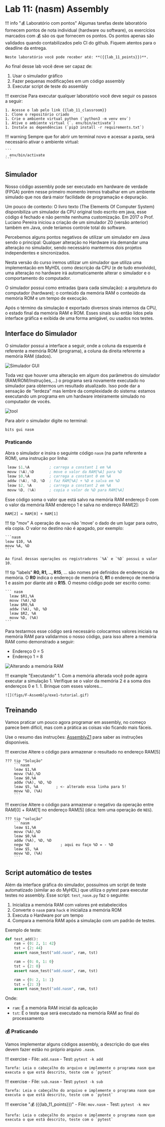 # Lab 11: (nasm) Assembly 

!!! info "💰 Laboratório com pontos"
    Algumas tarefas deste laboratório fornecem pontos de nota individual (hardware ou software), os exercícios marcados com 💰 são os que fornecem os pontos. Os pontos apenas são validados quando contabilizados pelo CI do github. Fiquem atentos para o deadline da entrega.
    
    Neste laboratório você pode receber até: **({{lab_11_points}})**.

Ao final desse lab você deve ser capaz de:

1. Usar o simulador gráfico 
1. Fazer pequenas modificações em um código assembly
1. Executar script de teste do assembly

!!! exercise
    Para executar qualquer laboratório você deve seguir os passos a seguir:

    1. Acesse o lab pelo link {{lab_11_classroom}} 
    1. Clone o repositório criado 
    1. Crie o ambiente virtual python (`python3 -m venv env`)
    1. Ative o ambiente virtual (`. env/bin/activate`)
    1. Instale as dependências (`pip3 install -r requirements.txt`)
    
!!! warning 
    Sempre que for abrir um terminal novo e acessar a pasta, será necessário ativar o ambiente virtual:
   
    ```
    . env/bin/activate
    ```

## Simulador

Nosso código assembly pode ser executado em hardware de verdade (FPGA) porém nesse primeiro momento iremos trabalhar em um ambiente simulado que nos dará maior facilidade de programação e depuração.

Um pouco de contexto: O livro texto (The Elements Of Computer System) disponibiliza um simulador da CPU original todo escrito em java, esse código é fechado e não permite nenhuma customização. Em 2017 o Prof. Luciano Pereira iniciou a criação de um simulador Z0 (versão anterior) também em Java, onde teríamos controle total do software.

Percebemos alguns pontos negativos de utilizar um simulador em Java sendo o principal: Qualquer alteração no Hardware iria demandar uma alteração no simulador, sendo necessário mantermos dois projetos independentes e sincronizados.

Nesta versão do curso iremos utilizar um simulador que utiliza uma implementacão em MyHDL como descrição da CPU (e de tudo envolvido), uma alteração no hardware irá automaticamente alterar o simulador e o comportamento do computador.

O simulador possui como entradas (para cada simulação): a arquitetura do computador (hardware); o conteúdo da memória RAM o conteúdo da memória ROM e um tempo de execução.

Após o término da simulação é exportado diversos sinais internos da CPU, o estado final da memória RAM e ROM. Esses sinais são então lidos pela interface gráfica e exibida de uma forma amigável, ou usados nos testes.

## Interface do Simulador 

O simulador possui a interface a seguir, onde a coluna da esquerda é referente a memória ROM (programa), a coluna da direita referente a memória RAM (dados). 

![Simulador GUI](figs/F-Assembly/gui.png)

Toda vez que houver uma alteração em algum dos parâmetros do simulador (RAM/ROM/Instruções,...) o programa será novamente executado no simulador para obtermos um resultado atualizado. Isso pode dar a sensação de "lerdeza" mas lembre da complexidade do sistema: estamos executando um programa em um hardware inteiramente simulado no computador de vocês.

![tool](figs/F-Assembly/gui-tool.svg)

Para abrir o simulador digite no terminal:

```py
bits gui nasm
```

### Praticando

Abra o simulador e insira o seguinte código `nasm` (na parte referente a ROM), uma instrução por linha:

``` nasm
 leaw $1,%A         ; carrega a constant 1 em %A
 movw (%A),%D       ; move o valor da RAM[%A] para %D 
 leaw $0,%A         ; carrega a constant 0 em %A
 addw (%A), %D, %D  ; faz RAM[%A] + %D e salva em %D
 leaw $2, %A        ; carrega a constant 2 em %A
 movw %D, (%A)      ; copia o valor de %D para RAM[%A]
```

Esse código soma o valor que está salvo na memória RAM endereço 0 com o valor da memória RAM endereço 1 e salva no endereço RAM[2]:

```
RAM[2] = RAM[0] + RAM[1]
```

!!! tip "mov"
    A operação de `movw` não 'move' o dado de um lugar para outro, ela copia. O valor no destino não é apagado, por exemplo:
    
    ```nasm
    leaw $10, %A
    movw %A, %D
    ```
    
    Ao final dessas operações os registradores `%A` e `%D` possui o valor 10.

!!! tip "labels"
    **R0, R1, .., R15**, ... são nomes pré definidos de endereços de memória. O **R0** indica o endereço de memória 0, **R1** o endereço de memória 1 e assim por diante até o **R15**. O mesmo código pode ser escrito como:

    ``` nasm
      leaw $R1,%A            
      movw (%A),%D
      leaw $R0,%A
      addw (%A), %D, %D
      leaw $R2, %A
      movw %D, (%A)
    ```


Para testarmos esse código será necessário colocarmos valores iniciais na memória RAM para validarmos o nosso código, para isso altere a memória RAM como demonstrado a seguir:

- Endereço 0 = 5
- Endereço 1 = 8

![Alterando a memória RAM](figs/F-Assembly/exe1.png)

!!! example "Executando"
    1. Com a memória alterada você pode agora executar a simulação
    1. Verifique se o valor da memória 2 é a soma dos endereços 0 e 1.
    1. Brinque com esses valores...

    ![](figs/F-Assembly/exe1-tutorial.gif)

## Treinando

Vamos praticar um pouco agora programar em assembly, no começo parece bem difícil, mas com a prática as coisas vão ficando mais fáceis.

Use o resumo das instruções: [AssemblyZ1](https://insper.github.io/Z01.1/Util-Resumo-Assembly) para saber as instruções disponíveis.

!!! exercise 
    Altere o código para armazenar o resultado no endereço RAM[5]
    
    ??? tip "Solução"
        ```nasm
        leaw $1,%A
        movw (%A),%D
        leaw $0,%A
        addw (%A), %D, %D
        leaw $5, %A        ; <- alterado essa linha para 5!
        movw %D, (%A)
        ```

!!! exercise 
    Altere o código para armazenar o negativo da operação entre RAM[0] + RAM[1] no endereço RAM[5] (dica: tem uma operação de `NEG`).
    
    ??? tip "solução"
        ```nasm
        leaw $1,%A
        movw (%A),%D
        leaw $0,%A
        addw (%A), %D, %D
        negw %D              ; aqui eu faço %D = - %D
        leaw $5, %A        
        movw %D, (%A)
        ```
    
## Script automático de testes

Além da interface gráfica do simulador, possuímos um script de teste automatizado (similar ao do MyHDL) que utiliza o pytest para executar testes no assembly. Esse script: `test_nasm.py` faz o seguinte:

1. Inicializa a memória RAM com valores pré estabelecidos 
1. Converte o `nasm` para `hack` e inicializa a memória ROM
1. Executa o Hardware por um tempo
1. Compara a memória RAM após a simulação com um padrão de testes.

Exemplo de teste:

```py
def test_add():
    ram = {0: 2, 1: 42}
    tst = {2: 44}
    assert nasm_test("add.nasm", ram, tst)

    ram = {0: 0, 1: 0}
    tst = {2: 0}
    assert nasm_test("add.nasm", ram, tst)

    ram = {0: 2, 1: 1}
    tst = {2: 3}
    assert nasm_test("add.nasm", ram, tst)
```

Onde:

- `ram`: É a memória RAM inicial da aplicação
- `tst`: É o teste que será executado na memória RAM ao final do processamento

### 💰 Praticando

Vamos implementar alguns códigos assembly, a descrição do que eles devem fazer estão no próprio arquivo `.nasm`.

!!! exercise
    - File: `add.nasm`
    - Test: `pytest -k add`
    
    Tarefa: Leia o cabeçalho do arquivo e implemente o programa nasm que executa o que está descrito, teste com o `pytest`

!!! exercise
    - File: `sub.nasm`
    - Test: `pytest -k sub`
    
    Tarefa: Leia o cabeçalho do arquivo e implemente o programa nasm que executa o que está descrito, teste com o `pytest`

!!! exercise "💰 ({{lab_11_points}})"
    - File: `mov.nasm`
    - Test: `pytest -k mov`
    
    Tarefa: Leia o cabeçalho do arquivo e implemente o programa nasm que executa o que está descrito, teste com o `pytest`
